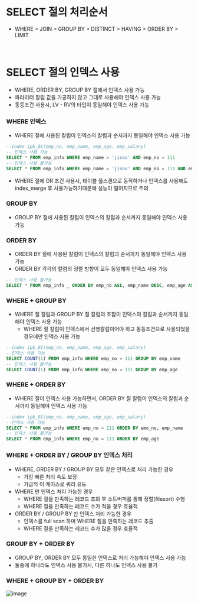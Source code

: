 # SELECT 절의 처리순서
* WHERE > JOIN > GROUP BY > DISTINCT > HAVING > ORDER BY > LIMIT

<br>

# SELECT 절의 인덱스 사용
* WHERE, ORDER BY, GROUP BY 절에서 인덱스 사용 가능
* 파라미터 칼럼 값을 가공하지 않고 그대로 사용해야 인덱스 사용 가능
* 동등조건 사용시, LV - RV의 타입이 동일해야 인덱스 사용 가능

### WHERE 인덱스
* WHERE 절에 사용된 칼럼이 인덱스의 칼럼과 순서까지 동일해야 인덱스 사용 가능
```sql
--index ipk_01(emp_no, emp_name, emp_age, emp_salary)
-- 인덱스 사용 가능
SELECT * FROM emp_info WHERE emp_name = 'jisoo' AND emp_no = 111
-- 인덱스 사용 불가능
SELECT * FROM emp_info WHERE emp_name = 'jisoo' AND emp_no = 111 AND emp_salary > 10000
```
* WHERE 절에 OR 조건 사용시, 테이블 풀스캔으로 동작하거나 인덱스를 사용해도 index_merge 후 사용가능하기때문에 성능이 떨어지므로 주의

### GROUP BY
* GROUP BY 절에 사용된 칼럼이 인덱스의 칼럼과 순서까지 동일해야 인덱스 사용 가능

### ORDER BY
* ORDER BY 절에 사용된 칼럼이 인덱스의 칼럼과 순서까지 동일해야 인덱스 사용 가능
* ORDER BY 각각의 칼럼의 정렬 방향이 모두 동일해야 인덱스 사용 가능
```sql
-- 인덱스 사용 불가능
SELECT * FROM emp_info _ ORDER BY emp_no ASC, emp_name DESC, emp_age ASC
```

### WHERE + GROUP BY
* WHERE 절 칼럼과 GROUP BY 절 칼럼의 조합이 인덱스의 칼럼과 순서까지 동일해야 인덱스 사용 가능
	* WHERE 절 칼럼이 인덱스에서 선행칼럼이어야 하고 동등조건으로 사용되었을 경우에만 인덱스 사용 가능
```sql
--index ipk_01(emp_no, emp_name, emp_age, emp_salary)
--인덱스 사용 가능
SELECT COUNT(1) FROM emp_info WHERE emp_no = 111 GROUP BY emp_name
-- 인덱스 사용 불가능
SELECT COUNT(1) FROM emp_info WHERE emp_no = 111 GROUP BY emp_age
```

### WHERE + ORDER BY
* WHERE 절이 인덱스 사용 가능하면서, ORDER BY 절 칼럼이 인덱스의 칼럼과 순서까지 동일해야 인덱스 사용 가능
```sql
--index ipk_01(emp_no, emp_name, emp_age, emp_salary)
--인덱스 사용 가능
SELECT * FROM emp_info WHERE emp_no = 111 ORDER BY emo_no, emp_name
-- 인덱스 사용 불가능
SELECT * FROM emp_info WHERE emp_no = 111 ORDER BY emp_age
```

### WHERE + ORDER BY / GROUP BY 인덱스 처리
* WHERE, ORDER BY / GROUP BY 모두 같은 인덱스로 처리 가능한 경우
	* 가장 빠른 처리 속도 보장
	* 가급적 이 케이스로 쿼리 유도
* WHERE 만 인덱스 처리 가능한 경우
	* WHERE 절을 만족하는 레코드 조회 후 소트버퍼를 통해 정렬(filesort) 수행
	* WHERE 절을 만족하는 레코드 수가 적을 경우 효율적
* ORDER BY / GROUP BY 만 인덱스 처리 가능한 경우
	* 인덱스를 full scan 하며 WHERE 절을 만족하는 레코드 추출
	* WHERE 절을 만족하는 레코드 수가 많을 경우 효율적

### GROUP BY + ORDER BY
* GROUP BY, ORDER BY 모두 동일한 인덱스로 처리 가능해야 인덱스 사용 가능
* 둘중에 하나라도 인덱스 사용 불가시, 다른 하나도 인덱스 사용 불가 

### WHERE + GROUP BY + ORDER BY 
![image](https://user-images.githubusercontent.com/48702893/114301510-3a93c480-9b00-11eb-9d81-171ff8486320.png)
